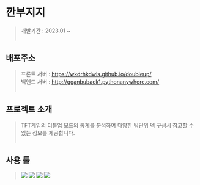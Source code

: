 # 깐부지지
>개발기간 : 2023.01 ~<br><br>
## 배포주소
>프론트 서버 : https://wkdrhkdwls.github.io/doubleup/ <br>
>백엔드 서버 : http://gganbuback1.pythonanywhere.com/<br><br>
## 프로젝트 소개
> TFT게임의 더블업 모드의 통계를 분석하여 다양한 팀단위 덱 구성시 참고할 수 있는 정보를 제공합니다.<br><br>
## 사용 툴
><img src="https://img.shields.io/badge/html5-E34F26?style=for-the-badge&logo=html5&logoColor=white">
><img src="https://img.shields.io/badge/python-3776AB?style=for-the-badge&logo=python&logoColor=white">
><img src="https://img.shields.io/badge/django-092E20?style=for-the-badge&logo=django&logoColor=white">
><img src="https://img.shields.io/badge/notion-000000?style=for-the-badge&logo=notion&logoColor=white">
